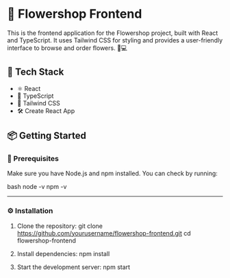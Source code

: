 # 🌸 Flowershop Frontend

This is the frontend application for the Flowershop project, built with React and TypeScript. It uses Tailwind CSS for styling and provides a user-friendly interface to browse and order flowers. 🌷💻

## 🚀 Tech Stack

- ⚛️ React  
- 📝 TypeScript  
- 🎨 Tailwind CSS  
- 🛠️ Create React App

## 📦 Getting Started

### 🔧 Prerequisites

Make sure you have Node.js and npm installed. You can check by running:

bash
node -v
npm -v

---

### ⚙️ Installation
1. Clone the repository:
git clone https://github.com/yourusername/flowershop-frontend.git
cd flowershop-frontend 

2. Install dependencies:
npm install 

3. Start the development server:
npm start 






